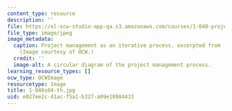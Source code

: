 ```yaml
---
content_type: resource
description: ''
file: https://ol-ocw-studio-app-qa.s3.amazonaws.com/courses/1-040-project-management-spring-2004/e027ee2c41acf5a1b327a09e10984433_1-040s04-th.jpg
file_type: image/jpeg
image_metadata:
  caption: Project management as an iterative process, excerpted from [lecture 1](/courses/1-040-project-management-spring-2004/pages/lecture-notes).
    (Image courtesy of OCW.)
  credit: ''
  image-alt: A circular diagram of the project management process.
learning_resource_types: []
ocw_type: OCWImage
resourcetype: Image
title: 1-040s04-th.jpg
uid: e027ee2c-41ac-f5a1-b327-a09e10984433
---
```

